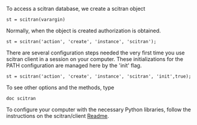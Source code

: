 To access a scitran database, we create a scitran object

    st = scitran(varargin)

Normally, when the object is created authorization is obtained. 

    st = scitran('action', 'create', 'instance', 'scitran');

There are several configuration steps needed the very first time you use scitran client in a session on your computer.  These initializations for the PATH configuration are managed here by the 'init' flag. 

    st = scitran('action', 'create', 'instance', 'scitran', 'init',true);

To see other options and the methods, type

    doc scitran

To configure your computer with the necessary Python libraries, follow the instructions on the scitran/client [Readme](https://github.com/scitran/client).